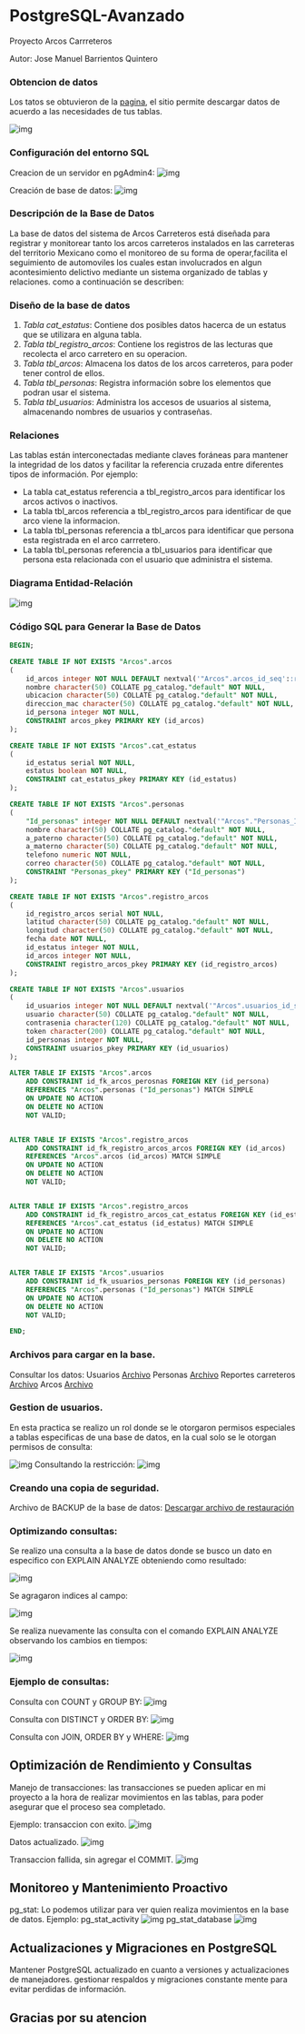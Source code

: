 # PostgreSQL-Avanzado
Proyecto Arcos Carrreteros

Autor: Jose Manuel Barrientos Quintero

### Obtencion de datos

Los tatos se obtuvieron de la [pagina](https://www.mockaroo.com/), el sitio permite descargar datos de acuerdo a las necesidades de tus tablas.

![img](IMAGENES/mockaroo.PNG)

### Configuración del entorno SQL
 
Creacion de un servidor en pgAdmin4:
![img](IMAGENES/servidor.PNG)

Creación de base de datos:
![img](IMAGENES/creacionDB.PNG)

### Descripción de la Base de Datos

La base de datos del sistema de Arcos Carreteros está diseñada para registrar y monitorear tanto los arcos carreteros instalados en las carreteras del territorio Mexicano como el monitoreo de su forma de operar,facilita el seguimiento de automoviles los cuales estan involucrados en algun acontesimiento delictivo mediante un sistema organizado de tablas y relaciones. como a continuación se describen:


### Diseño de la base de datos

1. *Tabla cat_estatus*: Contiene dos posibles datos hacerca de un estatus que se utilizara en alguna tabla.
2. *Tabla tbl_registro_arcos*: Contiene los registros de las lecturas que recolecta el arco carretero en su operacion.
3. *Tabla tbl_arcos*: Almacena los datos de los arcos carreteros, para poder tener control de ellos.
4. *Tabla tbl_personas*: Registra información sobre los elementos que podran usar el sistema.
5. *Tabla tbl_usuarios*: Administra los accesos de usuarios al sistema, almacenando nombres de usuarios y contraseñas.

### Relaciones

Las tablas están interconectadas mediante claves foráneas para mantener la integridad de los datos y facilitar la referencia cruzada entre diferentes tipos de información. Por ejemplo:

- La tabla cat_estatus referencia a tbl_registro_arcos para identificar los arcos activos o inactivos.
- La tabla tbl_arcos referencia a tbl_registro_arcos para identificar de que arco viene la informacion.
- La tabla tbl_personas referencia a tbl_arcos para identificar que persona esta registrada en el arco carrretero.
- La tabla tbl_personas referencia a tbl_usuarios para identificar que persona esta relacionada con el usuario que administra el sistema.

### Diagrama Entidad-Relación

![img](DIAGRAMA/ERD.png)

### Código SQL para Generar la Base de Datos

```sql
BEGIN;

CREATE TABLE IF NOT EXISTS "Arcos".arcos
(
    id_arcos integer NOT NULL DEFAULT nextval('"Arcos".arcos_id_seq'::regclass),
    nombre character(50) COLLATE pg_catalog."default" NOT NULL,
    ubicacion character(50) COLLATE pg_catalog."default" NOT NULL,
    direccion_mac character(50) COLLATE pg_catalog."default" NOT NULL,
    id_persona integer NOT NULL,
    CONSTRAINT arcos_pkey PRIMARY KEY (id_arcos)
);

CREATE TABLE IF NOT EXISTS "Arcos".cat_estatus
(
    id_estatus serial NOT NULL,
    estatus boolean NOT NULL,
    CONSTRAINT cat_estatus_pkey PRIMARY KEY (id_estatus)
);

CREATE TABLE IF NOT EXISTS "Arcos".personas
(
    "Id_personas" integer NOT NULL DEFAULT nextval('"Arcos"."Personas_Id_seq"'::regclass),
    nombre character(50) COLLATE pg_catalog."default" NOT NULL,
    a_paterno character(50) COLLATE pg_catalog."default" NOT NULL,
    a_materno character(50) COLLATE pg_catalog."default" NOT NULL,
    telefono numeric NOT NULL,
    correo character(50) COLLATE pg_catalog."default" NOT NULL,
    CONSTRAINT "Personas_pkey" PRIMARY KEY ("Id_personas")
);

CREATE TABLE IF NOT EXISTS "Arcos".registro_arcos
(
    id_registro_arcos serial NOT NULL,
    latitud character(50) COLLATE pg_catalog."default" NOT NULL,
    longitud character(50) COLLATE pg_catalog."default" NOT NULL,
    fecha date NOT NULL,
    id_estatus integer NOT NULL,
    id_arcos integer NOT NULL,
    CONSTRAINT registro_arcos_pkey PRIMARY KEY (id_registro_arcos)
);

CREATE TABLE IF NOT EXISTS "Arcos".usuarios
(
    id_usuarios integer NOT NULL DEFAULT nextval('"Arcos".usuarios_id_seq'::regclass),
    usuario character(50) COLLATE pg_catalog."default" NOT NULL,
    contrasenia character(120) COLLATE pg_catalog."default" NOT NULL,
    token character(200) COLLATE pg_catalog."default" NOT NULL,
    id_personas integer NOT NULL,
    CONSTRAINT usuarios_pkey PRIMARY KEY (id_usuarios)
);

ALTER TABLE IF EXISTS "Arcos".arcos
    ADD CONSTRAINT id_fk_arcos_perosnas FOREIGN KEY (id_persona)
    REFERENCES "Arcos".personas ("Id_personas") MATCH SIMPLE
    ON UPDATE NO ACTION
    ON DELETE NO ACTION
    NOT VALID;


ALTER TABLE IF EXISTS "Arcos".registro_arcos
    ADD CONSTRAINT id_fk_registro_arcos_arcos FOREIGN KEY (id_arcos)
    REFERENCES "Arcos".arcos (id_arcos) MATCH SIMPLE
    ON UPDATE NO ACTION
    ON DELETE NO ACTION
    NOT VALID;


ALTER TABLE IF EXISTS "Arcos".registro_arcos
    ADD CONSTRAINT id_fk_registro_arcos_cat_estatus FOREIGN KEY (id_estatus)
    REFERENCES "Arcos".cat_estatus (id_estatus) MATCH SIMPLE
    ON UPDATE NO ACTION
    ON DELETE NO ACTION
    NOT VALID;


ALTER TABLE IF EXISTS "Arcos".usuarios
    ADD CONSTRAINT id_fk_usuarios_personas FOREIGN KEY (id_personas)
    REFERENCES "Arcos".personas ("Id_personas") MATCH SIMPLE
    ON UPDATE NO ACTION
    ON DELETE NO ACTION
    NOT VALID;

END;
```

### Archivos para cargar en la base.

Consultar los datos:
Usuarios
[Archivo](DATOS_CSV/usuario.csv) 
Personas
[Archivo](DATOS_CSV/persona.csv) 
Reportes carreteros
[Archivo](DATOS_CSV/Downloads/reporte.csv) 
Arcos
[Archivo](DATOS_CSV/Downloads/arcos.csv)

### Gestion de usuarios.

En esta practica se realizo un rol donde se le otorgaron permisos especiales a tablas especificas de una base de datos, en la cual solo se le otorgan permisos de consulta:

![img](IMAGENES/administracionpermisos.PNG)
Consultando la restricción:
![img](IMAGENES/restriccionTabla.PNG)

### Creando una copia de seguridad.

 Archivo de BACKUP de la base de datos:
[Descargar archivo de restauración](https://github.com/josemanuelbarreintos/PostgreSQLAvansado/blob/main/DB/ArcosCarreteros.sql)

### Optimizando consultas:

Se realizo una consulta  a la base de datos donde se busco un dato en especifico con EXPLAIN ANALYZE obteniendo como resultado:

![img](IMAGENES/explain3.PNG)

Se agragaron indices al campo:

![img](IMAGENES/indice.PNG)

Se realiza nuevamente las consulta con el comando EXPLAIN ANALYZE observando los cambios en tiempos:

![img](IMAGENES/indiceExplain3.PNG)


### Ejemplo de consultas:

Consulta con COUNT y GROUP BY:
![img](IMAGENES/count.PNG)

Consulta con DISTINCT y ORDER BY:
![img](IMAGENES/distintos.PNG)

Consulta con JOIN, ORDER BY y WHERE:
![img](IMAGENES/compuesta.PNG)

## Optimización de Rendimiento y Consultas

Manejo de transacciones:
las transacciones se pueden aplicar en mi proyecto a la hora de realizar movimientos en las tablas, para poder asegurar que el proceso sea completado.

Ejemplo:
transaccion con exito.
![img](IMAGENES/transaccion.PNG)

Datos actualizado.
![img](IMAGENES/transaccion.PNG)

Transaccion fallida, sin agregar el COMMIT.
![img](IMAGENES/transaccionfalla.PNG)


## Monitoreo y Mantenimiento Proactivo

pg_stat:
Lo podemos utilizar para ver quien realiza movimientos en la base de datos.
Ejemplo:
pg_stat_activity
![img](IMAGENES/pg_stat_activity.PNG)
pg_stat_database
![img](IMAGENES/pg_stat_database.PNG)

## Actualizaciones y Migraciones en PostgreSQL

Mantener PostgreSQL actualizado en cuanto a versiones y actualizaciones de manejadores.
gestionar respaldos y migraciones constante mente para evitar perdidas de información.

## Gracias por su atencion
